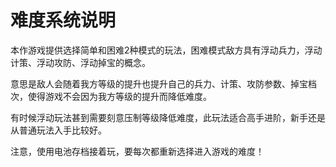 # 难度系统说明

本作游戏提供选择简单和困难2种模式的玩法，困难模式敌方具有浮动兵力，浮动计策、浮动攻防、浮动掉宝的概念。

意思是敌人会随着我方等级的提升也提升自己的兵力、计策、攻防参数、掉宝档次，使得游戏不会因为我方等级的提升而降低难度。

有时候浮动玩法甚到需要刻意压制等级降低难度，此玩法适合高手进阶，新手还是从普通玩法入手比较好。

注意，使用电池存档接着玩，要每次都重新选择进入游戏的难度！